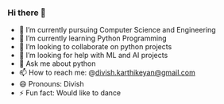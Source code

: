 ### Hi there 👋
  
- 🔭 I’m currently pursuing Computer Science and Engineering
- 🌱 I’m currently learning Python Programming
- 👯 I’m looking to collaborate on python projects
- 🤔 I’m looking for help with ML and AI projects
- 💬 Ask me about python
- 📫 How to reach me: @divish.karthikeyan@gmail.com
- 😄 Pronouns: Divish
- ⚡ Fun fact: Would like to dance
 
